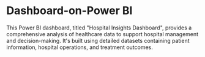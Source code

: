 # Dashboard-on-Power BI
This Power BI dashboard, titled "Hospital Insights Dashboard", provides a comprehensive
analysis of healthcare data to support hospital management and decision-making. It's built
using detailed datasets containing patient information, hospital operations, and treatment
outcomes.

